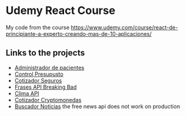 # Udemy React Course

My code from the course https://www.udemy.com/course/react-de-principiante-a-experto-creando-mas-de-10-aplicaciones/

## Links to the projects

* [Administrador de pacientes](https://naughty-feynman-d16bc1.netlify.app/)
* [Control Presupusto](https://boring-ardinghelli-e586ac.netlify.app/)
* [Cotizador Seguros](https://vibrant-shockley-5af530.netlify.app/)
* [Frases API Breaking Bad](https://angry-roentgen-453f29.netlify.app/)
* [Clima API](https://condescending-khorana-355062.netlify.app/)
* [Cotizador Cryptomonedas](https://thirsty-mestorf-76a89e.netlify.app/)
* [Buscador Noticias](https://admiring-ramanujan-27c98e.netlify.app/) the free news api does not work on production

